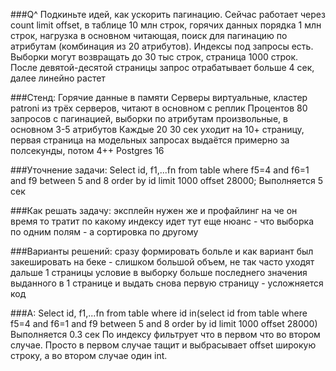 ###Q^
Подкиньте идей, как ускорить пагинацию. Сейчас работает через count limit offset, в таблице 10 млн строк, горячих данных порядка 1 млн строк, нагрузка в основном читающая, поиск для пагинацию по атрибутам (комбинация из 20 атрибутов). Индексы под запросы есть. Выборки могут возвращать до 30 тыс строк, страница 1000 строк. После девятой-десятой страницы запрос отрабатывает больше 4 сек, далее линейно растет

###Стенд:
Горячие данные в памяти
Серверы виртуальные, кластер patroni из трёх серверов, читают в основном с реплик
Процентов 80 запросов с пагинацией, выборки по атрибутам произвольные, в основном 3-5 атрибутов
Каждые 20 30 сек уходит на 10+ страницу, первая страница на модельных запросах выдаётся примерно за полсекунды, потом 4++
Postgres 16

###Уточнение задачи:
Select id, f1,...fn from table where f5=4 and f6=1 and f9 between 5 and 8 order by id limit 1000 offset 28000;
Выполняется 5 сек

###Как решать задачу:
эксплейн нужен же и профайлинг
на че он время то тратит
по какому индексу идет
тут еще нюанс - что выборка по одним полям - а сортировка по другому

###Варианты решений:
сразу формировать больле и как вариант был закешировать на беке - слишком большой объем, не так часто уходят дальше 1 страницы
условие в выборку больше последнего значения выданного в 1 странице и выдать снова первую страницу - усложняется код

###A:
Select id, f1,...fn from table where id in(select id from table where f5=4 and f6=1 and f9 between 5 and 8 order by id limit 1000 offset 28000)
Выполняется 0.3 сек
По индексу фильтрует что в первом что во втором случае. Просто в первом случае тащит и выбрасывает offset широкую строку, а во втором случае один int.